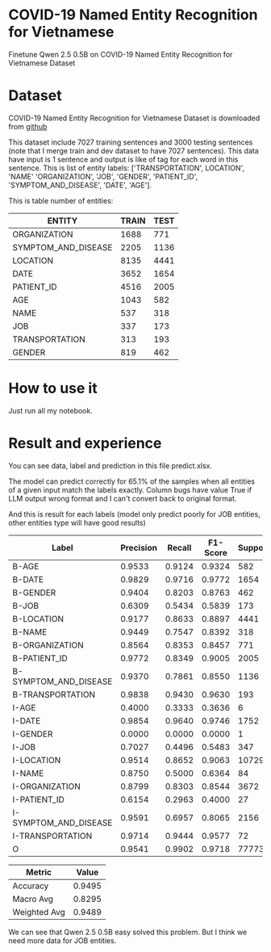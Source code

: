 # COVID-19 Named Entity Recognition for Vietnamese
Finetune Qwen 2.5 0.5B on COVID-19 Named Entity Recognition for Vietnamese Dataset

# Dataset

COVID-19 Named Entity Recognition for Vietnamese Dataset is downloaded from [github](https://github.com/VinAIResearch/PhoNER_COVID19)

This dataset include 7027 training sentences and 3000 testing sentences (note that I merge train and dev dataset to have 7027 sentences). This data have input is 1 sentence and output is like of tag for each word in this sentence. This is list of entity labels: ['TRANSPORTATION', LOCATION', 'NAME' 'ORGANIZATION', 'JOB', 'GENDER', 'PATIENT_ID', 'SYMPTOM_AND_DISEASE', 'DATE', 'AGE'].

This is table number of entities:

| ENTITY               | TRAIN | TEST |
|----------------------|-------|------|
| ORGANIZATION         | 1688  | 771  |
| SYMPTOM_AND_DISEASE  | 2205  | 1136 |
| LOCATION             | 8135  | 4441 |
| DATE                 | 3652  | 1654 |
| PATIENT_ID           | 4516  | 2005 |
| AGE                  | 1043  | 582  |
| NAME                 | 537   | 318  |
| JOB                  | 337   | 173  |
| TRANSPORTATION       | 313   | 193  |
| GENDER               | 819   | 462  |

# How to use it

Just run all my notebook.

# Result and experience

You can see data, label and prediction in this file predict.xlsx.

The model can predict correctly for 65.1% of the samples when all entities of a given input match the labels exactly. Column bugs have value True if LLM output wrong format and I can't convert back to original format.

And this is result for each labels (model only predict poorly for JOB entities, other entities type will have good results)

| Label                  | Precision | Recall  | F1-Score | Support |
|------------------------|-----------|---------|----------|---------|
| B-AGE                  | 0.9533    | 0.9124  | 0.9324   | 582     |
| B-DATE                 | 0.9829    | 0.9716  | 0.9772   | 1654    |
| B-GENDER               | 0.9404    | 0.8203  | 0.8763   | 462     |
| B-JOB                  | 0.6309    | 0.5434  | 0.5839   | 173     |
| B-LOCATION             | 0.9177    | 0.8633  | 0.8897   | 4441    |
| B-NAME                 | 0.9449    | 0.7547  | 0.8392   | 318     |
| B-ORGANIZATION         | 0.8564    | 0.8353  | 0.8457   | 771     |
| B-PATIENT_ID           | 0.9772    | 0.8349  | 0.9005   | 2005    |
| B-SYMPTOM_AND_DISEASE  | 0.9370    | 0.7861  | 0.8550   | 1136    |
| B-TRANSPORTATION       | 0.9838    | 0.9430  | 0.9630   | 193     |
| I-AGE                  | 0.4000    | 0.3333  | 0.3636   | 6       |
| I-DATE                 | 0.9854    | 0.9640  | 0.9746   | 1752    |
| I-GENDER               | 0.0000    | 0.0000  | 0.0000   | 1       |
| I-JOB                  | 0.7027    | 0.4496  | 0.5483   | 347     |
| I-LOCATION             | 0.9514    | 0.8652  | 0.9063   | 10729   |
| I-NAME                 | 0.8750    | 0.5000  | 0.6364   | 84      |
| I-ORGANIZATION         | 0.8799    | 0.8303  | 0.8544   | 3672    |
| I-PATIENT_ID           | 0.6154    | 0.2963  | 0.4000   | 27      |
| I-SYMPTOM_AND_DISEASE  | 0.9591    | 0.6957  | 0.8065   | 2156    |
| I-TRANSPORTATION       | 0.9714    | 0.9444  | 0.9577   | 72      |
| O                      | 0.9541    | 0.9902  | 0.9718   | 77773   |

| Metric          | Value   |
|-----------------|---------|
| Accuracy        | 0.9495  |
| Macro Avg       | 0.8295  |
| Weighted Avg    | 0.9489  |

We can see that Qwen 2.5 0.5B easy solved this problem. But I think we need more data for JOB entities.
